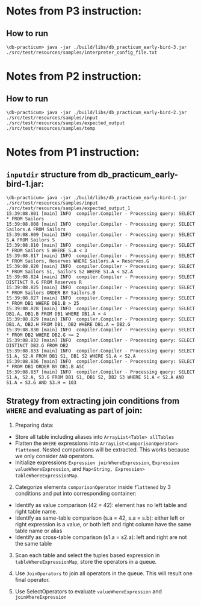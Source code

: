 # Notes from P3 instruction:

## How to run
```
\db-practicum> java -jar ./build/libs/db_practicum_early-bird-3.jar ./src/test/resources/samples/interpreter_config_file.txt
```


# Notes from P2 instruction:

## How to run
```
\db-practicum> java -jar ./build/libs/db_practicum_early-bird-2.jar ./src/test/resources/samples/input ./src/test/resources/samples/expected_output ./src/test/resources/samples/temp
```

# Notes from P1 instruction:

## `inputdir` structure from db_practicum_early-bird-1.jar:
  ```
  \db-practicum> java -jar ./build/libs/db_practicum_early-bird-1.jar ./src/test/resources/samples/input ./src/test/resources/samples/expected_output_1
  15:39:08.801 [main] INFO  compiler.Compiler - Processing query: SELECT * FROM Sailors
  15:39:08.808 [main] INFO  compiler.Compiler - Processing query: SELECT Sailors.A FROM Sailors
  15:39:08.809 [main] INFO  compiler.Compiler - Processing query: SELECT S.A FROM Sailors S
  15:39:08.810 [main] INFO  compiler.Compiler - Processing query: SELECT * FROM Sailors S WHERE S.A < 3
  15:39:08.817 [main] INFO  compiler.Compiler - Processing query: SELECT * FROM Sailors, Reserves WHERE Sailors.A = Reserves.G
  15:39:08.820 [main] INFO  compiler.Compiler - Processing query: SELECT * FROM Sailors S1, Sailors S2 WHERE S1.A < S2.A
  15:39:08.824 [main] INFO  compiler.Compiler - Processing query: SELECT DISTINCT R.G FROM Reserves R
  15:39:08.825 [main] INFO  compiler.Compiler - Processing query: SELECT * FROM Sailors ORDER BY Sailors.B
  15:39:08.827 [main] INFO  compiler.Compiler - Processing query: SELECT * FROM DB1 WHERE DB1.B > 25
  15:39:08.828 [main] INFO  compiler.Compiler - Processing query: SELECT DB1.A, DB1.B FROM DB1 WHERE DB1.A < 4
  15:39:08.829 [main] INFO  compiler.Compiler - Processing query: SELECT DB1.A, DB2.H FROM DB1, DB2 WHERE DB1.A = DB2.G
  15:39:08.830 [main] INFO  compiler.Compiler - Processing query: SELECT * FROM DB2 WHERE DB2.G >= 2
  15:39:08.832 [main] INFO  compiler.Compiler - Processing query: SELECT DISTINCT DB2.G FROM DB2
  15:39:08.833 [main] INFO  compiler.Compiler - Processing query: SELECT S1.A, S2.A FROM DB1 S1, DB1 S2 WHERE S1.A < S2.A
  15:39:08.836 [main] INFO  compiler.Compiler - Processing query: SELECT * FROM DB1 ORDER BY DB1.B ASC
  15:39:08.837 [main] INFO  compiler.Compiler - Processing query: SELECT S1.A, S2.A, S3.G FROM DB1 S1, DB1 S2, DB2 S3 WHERE S1.A < S2.A AND S1.A = S3.G AND S3.H = 103
  ```
## Strategy from extracting join conditions from `WHERE` and evaluating as part of join:

1. Preparing data:
  - Store all table including aliases into `ArrayList<Table> allTables`
  - Flatten the `WHERE` expressions into `ArrayList<ComparisonOperator> flattened`. Nested comparisons will be extracted. This works because we only consider `AND` operators.
  - Initialize expressions `Expression joinWhereExpression`, `Expression valueWhereExpression`, and `Map<String, Expression> tableWhereExpressionMap`.
2. Categorize elements `comparisonOperator` inside `flattened` by 3 conditions and put into corresponding container:
  - Identify as value comparison (42 = 42): element has no left table and right table name.
  - Identify as same-table comparison (s.a = 42, s.a = s.b): either left or right expression is a value, or both left and right column have the same table name or alias
  - Identify as cross-table comparison (s1.a = s2.a): left and right are not the same table

3. Scan each table and select the tuples based expression in `tableWhereExpressionMap`, store the operators in a queue.

4. Use `JoinOperators` to join all operators in the queue. This will result one final operator.
5. Use SelectOperators to evaluate `valueWhereExpression` and `joinWhereExpression`
